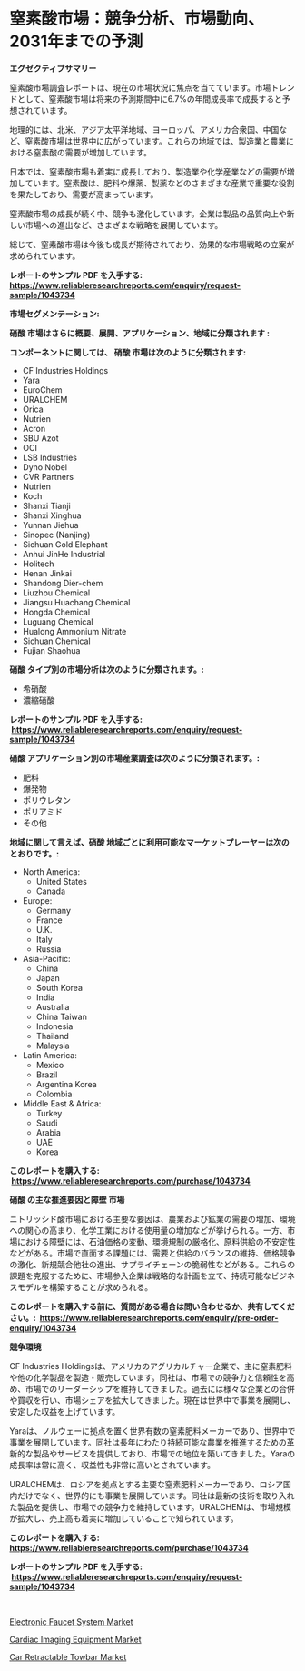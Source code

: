 <p><h1>窒素酸市場：競争分析、市場動向、2031年までの予測</h1></p><p><strong>エグゼクティブサマリー</strong></p>
<p><p>窒素酸市場調査レポートは、現在の市場状況に焦点を当てています。市場トレンドとして、窒素酸市場は将来の予測期間中に6.7%の年間成長率で成長すると予想されています。</p><p>地理的には、北米、アジア太平洋地域、ヨーロッパ、アメリカ合衆国、中国など、窒素酸市場は世界中に広がっています。これらの地域では、製造業と農業における窒素酸の需要が増加しています。</p><p>日本では、窒素酸市場も着実に成長しており、製造業や化学産業などの需要が増加しています。窒素酸は、肥料や爆薬、製薬などのさまざまな産業で重要な役割を果たしており、需要が高まっています。</p><p>窒素酸市場の成長が続く中、競争も激化しています。企業は製品の品質向上や新しい市場への進出など、さまざまな戦略を展開しています。</p><p>総じて、窒素酸市場は今後も成長が期待されており、効果的な市場戦略の立案が求められています。</p></p>
<p><strong>レポートのサンプル PDF を入手する: <a href="https://www.reliableresearchreports.com/enquiry/request-sample/1043734">https://www.reliableresearchreports.com/enquiry/request-sample/1043734</a></strong></p>
<p><strong>市場セグメンテーション:</strong></p>
<p><strong> 硝酸 市場はさらに概要、展開、アプリケーション、地域に分類されます :</strong></p>
<p><strong>コンポーネントに関しては、 硝酸 市場は次のように分類されます: &nbsp;</strong></p>
<p><ul><li>CF Industries Holdings</li><li>Yara</li><li>EuroChem</li><li>URALCHEM</li><li>Orica</li><li>Nutrien</li><li>Acron</li><li>SBU Azot</li><li>OCI</li><li>LSB Industries</li><li>Dyno Nobel</li><li>CVR Partners</li><li>Nutrien</li><li>Koch</li><li>Shanxi Tianji</li><li>Shanxi Xinghua</li><li>Yunnan Jiehua</li><li>Sinopec (Nanjing)</li><li>Sichuan Gold Elephant</li><li>Anhui JinHe Industrial</li><li>Holitech</li><li>Henan Jinkai</li><li>Shandong Dier-chem</li><li>Liuzhou Chemical</li><li>Jiangsu Huachang Chemical</li><li>Hongda Chemical</li><li>Luguang Chemical</li><li>Hualong Ammonium Nitrate</li><li>Sichuan Chemical</li><li>Fujian Shaohua</li></ul></p>
<p><strong> 硝酸 タイプ別の市場分析は次のように分類されます。:</strong></p>
<p><ul><li>希硝酸</li><li>濃縮硝酸</li></ul></p>
<p><strong>レポートのサンプル PDF を入手する: &nbsp;<a href="https://www.reliableresearchreports.com/enquiry/request-sample/1043734">https://www.reliableresearchreports.com/enquiry/request-sample/1043734</a></strong></p>
<p><strong> 硝酸 アプリケーション別の市場産業調査は次のように分類されます。:</strong></p>
<p><ul><li>肥料</li><li>爆発物</li><li>ポリウレタン</li><li>ポリアミド</li><li>その他</li></ul></p>
<p><strong>地域に関して言えば、硝酸 地域ごとに利用可能なマーケットプレーヤーは次のとおりです。:</strong></p>
<p><ul>
    <li>
        North America:
        <ul>
            <li>United States</li>
            <li>Canada</li>
        </ul>
    </li>
    <li>
        Europe:
        <ul>
            <li>Germany</li>
            <li>France</li>
            <li>U.K.</li>
            <li>Italy</li>
            <li>Russia</li>
        </ul>
    </li>
    <li>
        Asia-Pacific:
        <ul>
            <li>China</li>
            <li>Japan</li>
            <li>South Korea</li>
            <li>India</li>
            <li>Australia</li>
            <li>China Taiwan</li>
            <li>Indonesia</li>
            <li>Thailand</li>
            <li>Malaysia</li>
        </ul>
    </li>
    <li>
        Latin America:
        <ul>
            <li>Mexico</li>
            <li>Brazil</li>
            <li>Argentina Korea</li>
            <li>Colombia</li>
        </ul>
    </li>
    <li>
        Middle East & Africa:
        <ul>
            <li>Turkey</li>
            <li>Saudi</li>
            <li>Arabia</li>
            <li>UAE</li>
            <li>Korea</li>
        </ul>
    </li>
    </ul></p>
<p><strong>このレポートを購入する: &nbsp;<a href="https://www.reliableresearchreports.com/purchase/1043734">https://www.reliableresearchreports.com/purchase/1043734</a></strong></p>
<p><strong>硝酸 の主な推進要因と障壁 市場</strong></p>
<p><p>ニトリッシド酸市場における主要な要因は、農業および鉱業の需要の増加、環境への関心の高まり、化学工業における使用量の増加などが挙げられる。一方、市場における障壁には、石油価格の変動、環境規制の厳格化、原料供給の不安定性などがある。市場で直面する課題には、需要と供給のバランスの維持、価格競争の激化、新規競合他社の進出、サプライチェーンの脆弱性などがある。これらの課題を克服するために、市場参入企業は戦略的な計画を立て、持続可能なビジネスモデルを構築することが求められる。</p></p>
<p><strong>このレポートを購入する前に、質問がある場合は問い合わせるか、共有してください。:&nbsp; <a href="https://www.reliableresearchreports.com/enquiry/pre-order-enquiry/1043734">https://www.reliableresearchreports.com/enquiry/pre-order-enquiry/1043734</a></strong></p>
<p><strong>競争環境</strong></p>
<p><p>CF Industries Holdingsは、アメリカのアグリカルチャー企業で、主に窒素肥料や他の化学製品を製造・販売しています。同社は、市場での競争力と信頼性を高め、市場でのリーダーシップを維持してきました。過去には様々な企業との合併や買収を行い、市場シェアを拡大してきました。現在は世界中で事業を展開し、安定した収益を上げています。</p><p>Yaraは、ノルウェーに拠点を置く世界有数の窒素肥料メーカーであり、世界中で事業を展開しています。同社は長年にわたり持続可能な農業を推進するための革新的な製品やサービスを提供しており、市場での地位を築いてきました。Yaraの成長率は常に高く、収益性も非常に高いとされています。</p><p>URALCHEMは、ロシアを拠点とする主要な窒素肥料メーカーであり、ロシア国内だけでなく、世界的にも事業を展開しています。同社は最新の技術を取り入れた製品を提供し、市場での競争力を維持しています。URALCHEMは、市場規模が拡大し、売上高も着実に増加していることで知られています。</p></p>
<p><strong>このレポートを購入する: &nbsp; <a href="https://www.reliableresearchreports.com/purchase/1043734">https://www.reliableresearchreports.com/purchase/1043734</a></strong></p>
<p><strong>レポートのサンプル PDF を入手する: &nbsp;<a href="https://www.reliableresearchreports.com/enquiry/request-sample/1043734">https://www.reliableresearchreports.com/enquiry/request-sample/1043734</a></strong><strong></strong></p>
<p>&nbsp;</p>
<p><p><a href="https://view.publitas.com/reportprime-1/global-electronic-faucet-system-market-by-types-applications-and-major-players-with-regional-growth-rate-analysis-and-development-situation-from-2023-to-2030/">Electronic Faucet System Market</a></p><p><a href="https://view.publitas.com/reportprime-1/cardiac-imaging-equipment-market-size-evaluating-its-market-trends-growth-and-projections-2023-2030/">Cardiac Imaging Equipment Market</a></p><p><a href="https://view.publitas.com/reportprime-1/car-retractable-towbar-market-size-growth-outlook-from-2023-to-2030-projecting-at-markets-trends-analysis-by-application-regional-outlook-and-revenue/">Car Retractable Towbar Market</a></p></p>